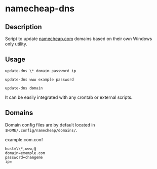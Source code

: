 # namecheap-dns

## Description

Script to update [namecheap.com](https://namecheap.com) domains based on their own Windows only utility.

## Usage

`update-dns \* domain password ip`

`update-dns www example password`

`update-dns domain`

It can be easily integrated with any crontab or external scripts.

## Domains

Domain config files are by default located in `$HOME/.config/namecheap/domains/`.

example.com.conf 
```
host=\\*,www,@
domain=example.com
password=changeme
ip=
```






